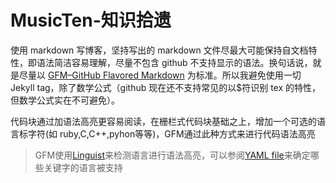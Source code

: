 # MusicTen-知识拾遗

使用 markdown 写博客，坚持写出的 markdown 文件尽最大可能保持自文档特性，即语法简洁容易理解，尽量不包含 github 不支持显示的语法。换句话说，就是尽量以 [GFM–GitHub Flavored Markdown](https://help.github.com/articles/github-flavored-markdown) 为标准。所以我避免使用一切 Jekyll tag，除了数学公式（github 现在还不支持常见的以$符识别 tex 的特性，但数学公式实在不可避免）。

代码块通过加语法高亮更容易阅读，在栅栏式代码块基础之上，增加一个可选的语言标字符(如 ruby,C,C++,pyhon等等)，GFM通过此种方式来进行代码语法高亮

> GFM使用[Linguist](https://github.com/github/linguist)来检测语言进行语法高亮，可以参阅[YAML file](https://github.com/github/linguist/blob/master/lib/linguist/languages.yml)来确定哪些关键字的语言被支持